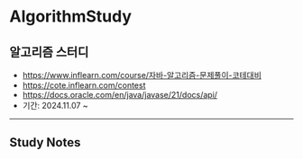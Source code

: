# AlgorithmStudy
## 알고리즘 스터디
- https://www.inflearn.com/course/자바-알고리즘-문제풀이-코테대비
- https://cote.inflearn.com/contest
- https://docs.oracle.com/en/java/javase/21/docs/api/
- 기간: 2024.11.07 ~
---------------
## Study Notes